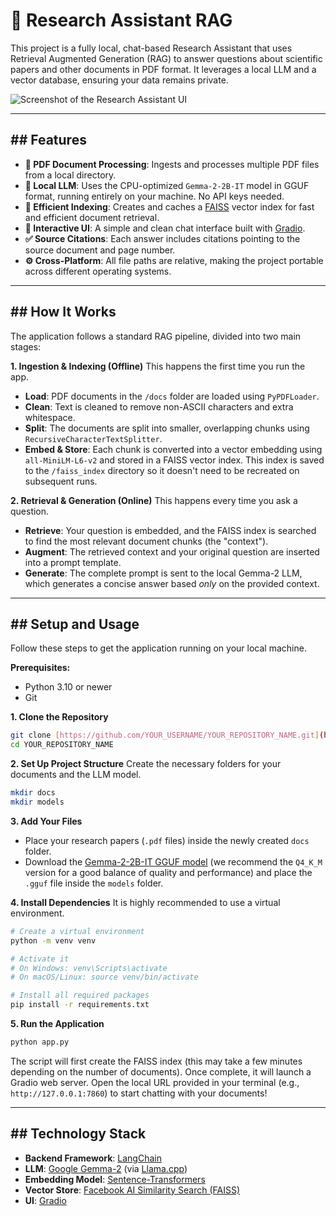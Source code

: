 # 🔬 Research Assistant RAG

This project is a fully local, chat-based Research Assistant that uses Retrieval Augmented Generation (RAG) to answer questions about scientific papers and other documents in PDF format. It leverages a local LLM and a vector database, ensuring your data remains private.

![Screenshot of the Research Assistant UI](https://i.imgur.com/example.png)

---

## ## Features

-   **📄 PDF Document Processing**: Ingests and processes multiple PDF files from a local directory.
-   **🧠 Local LLM**: Uses the CPU-optimized `Gemma-2-2B-IT` model in GGUF format, running entirely on your machine. No API keys needed.
-   **💾 Efficient Indexing**: Creates and caches a [FAISS](https://faiss.ai/) vector index for fast and efficient document retrieval.
-   **💬 Interactive UI**: A simple and clean chat interface built with [Gradio](https://www.gradio.app/).
-   **✅ Source Citations**: Each answer includes citations pointing to the source document and page number.
-   **⚙️ Cross-Platform**: All file paths are relative, making the project portable across different operating systems.

---

## ## How It Works

The application follows a standard RAG pipeline, divided into two main stages:

**1. Ingestion & Indexing (Offline)**
This happens the first time you run the app.
-   **Load**: PDF documents in the `/docs` folder are loaded using `PyPDFLoader`.
-   **Clean**: Text is cleaned to remove non-ASCII characters and extra whitespace.
-   **Split**: The documents are split into smaller, overlapping chunks using `RecursiveCharacterTextSplitter`.
-   **Embed & Store**: Each chunk is converted into a vector embedding using `all-MiniLM-L6-v2` and stored in a FAISS vector index. This index is saved to the `/faiss_index` directory so it doesn't need to be recreated on subsequent runs.

**2. Retrieval & Generation (Online)**
This happens every time you ask a question.
-   **Retrieve**: Your question is embedded, and the FAISS index is searched to find the most relevant document chunks (the "context").
-   **Augment**: The retrieved context and your original question are inserted into a prompt template.
-   **Generate**: The complete prompt is sent to the local Gemma-2 LLM, which generates a concise answer based *only* on the provided context.

---

## ## Setup and Usage

Follow these steps to get the application running on your local machine.

**Prerequisites:**
-   Python 3.10 or newer
-   Git

**1. Clone the Repository**
```bash
git clone [https://github.com/YOUR_USERNAME/YOUR_REPOSITORY_NAME.git](https://github.com/YOUR_USERNAME/YOUR_REPOSITORY_NAME.git)
cd YOUR_REPOSITORY_NAME
```

**2. Set Up Project Structure**
Create the necessary folders for your documents and the LLM model.
```bash
mkdir docs
mkdir models
```

**3. Add Your Files**
-   Place your research papers (`.pdf` files) inside the newly created `docs` folder.
-   Download the [Gemma-2-2B-IT GGUF model](https://huggingface.co/lmstudio-ai/gemma-2-2b-it-GGUF) (we recommend the `Q4_K_M` version for a good balance of quality and performance) and place the `.gguf` file inside the `models` folder.

**4. Install Dependencies**
It is highly recommended to use a virtual environment.
```bash
# Create a virtual environment
python -m venv venv

# Activate it
# On Windows: venv\Scripts\activate
# On macOS/Linux: source venv/bin/activate

# Install all required packages
pip install -r requirements.txt
```

**5. Run the Application**
```bash
python app.py
```
The script will first create the FAISS index (this may take a few minutes depending on the number of documents). Once complete, it will launch a Gradio web server. Open the local URL provided in your terminal (e.g., `http://127.0.0.1:7860`) to start chatting with your documents!

---

## ## Technology Stack

-   **Backend Framework**: [LangChain](https://www.langchain.com/)
-   **LLM**: [Google Gemma-2](https://huggingface.co/google/gemma-2-2b-it) (via [Llama.cpp](https://github.com/ggerganov/llama.cpp))
-   **Embedding Model**: [Sentence-Transformers](https://www.sbert.net/)
-   **Vector Store**: [Facebook AI Similarity Search (FAISS)](https://faiss.ai/)
-   **UI**: [Gradio](https://www.gradio.app/)
